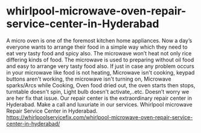 # whirlpool-microwave-oven-repair-service-center-in-Hyderabad
A micro oven is one of the foremost kitchen home appliances. Now a day’s everyone wants to arrange their food in a simple way which they need to eat very tasty food and spicy also. The microwave won’t heat not only rice differing kinds of food. The microwave is used to preparing without oil food and easy to arrange very tasty food also. If just in case any problem occurs in your microwave like food is not heating, Microwave isn't cooking, keypad buttons aren't working, the microwave isn't turning on, Microwave sparks/Arcs while Cooking, Oven food dried out, the oven starts then stops, turntable doesn't spin, Light bulb doesn't activate,..etc. Doesn’t worry we are her fix that issue. Our repair center is the extraordinary repair center in Hyderabad. Make a call and luxuriate in our services. Whirlpool microwave Repair Service Center in Hyderabad.  https://whirlpoolservicefix.com/whirlpool-microwave-oven-repair-service-center-in-hyderabad/
